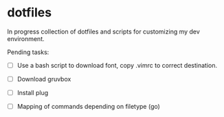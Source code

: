 # dotfiles
In progress collection of dotfiles and scripts for customizing my dev environment.

Pending tasks: 

+ [ ] Use a bash script to download font, copy .vimrc to correct destination.
+ [ ] Download gruvbox
+ [ ] Install plug
+ [ ] Mapping of commands depending on filetype (go)




